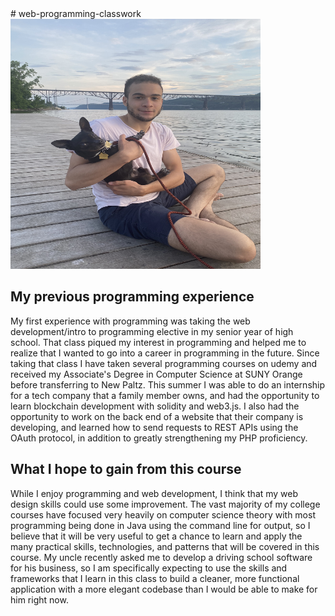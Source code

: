 <!DOCTYPE html>
<html lang="en">
<head>
    <meta charset="UTF-8">
    <meta http-equiv="X-UA-Compatible" content="IE=edge">
    <meta name="viewport" content="width=device-width, initial-scale=1.0">
</head>
<body>
  # web-programming-classwork

  <img src="IMG_0232.JPG" alt="Picture of me sitting with my dog, Fudge" style="height:400px; width:400px; margin-auto;">

  ## My previous programming experience
  My first experience with programming was taking the web development/intro to programming elective in my senior year of high school. That class piqued my interest in programming and helped me to realize that I wanted to go into a career in programming in the future. Since taking that class I have taken several programming courses on udemy and received my Associate's Degree in Computer Science at SUNY Orange before transferring to New Paltz. This summer I was able to do an internship for a tech company that a family member owns, and had the opportunity to learn blockchain development with solidity and web3.js. I also had the opportunity to work on the back end of a website that their company is developing, and learned how to send requests to REST APIs using the OAuth protocol, in addition to greatly strengthening my PHP proficiency.

  ## What I hope to gain from this course
  While I enjoy programming and web development, I think that my web design skills could use some improvement. The vast majority of my college courses have focused very heavily on computer science theory with most programming being done in Java using the command line for output, so I believe that it will be very useful to get a chance to learn and apply the many practical skills, technologies, and patterns that will be covered in this course. My uncle recently asked me to develop a driving school software for his business, so I am specifically expecting to use the skills and frameworks that I learn in this class to build a cleaner, more functional application with a more elegant codebase than I would be able to make for him right now.
</body>
</html>
